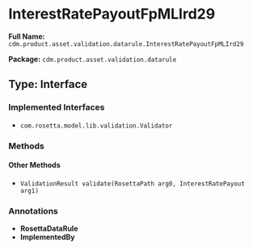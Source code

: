 # InterestRatePayoutFpMLIrd29

**Full Name:** `cdm.product.asset.validation.datarule.InterestRatePayoutFpMLIrd29`

**Package:** `cdm.product.asset.validation.datarule`

## Type: Interface

### Implemented Interfaces

- `com.rosetta.model.lib.validation.Validator`

### Methods

#### Other Methods

- `ValidationResult validate(RosettaPath arg0, InterestRatePayout arg1)`

### Annotations

- **RosettaDataRule**
- **ImplementedBy**


